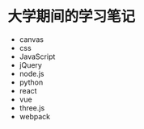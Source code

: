 # 大学期间的学习笔记
- canvas
- css
- JavaScript
- jQuery
- node.js
- python
- react
- vue
- three.js
- webpack
